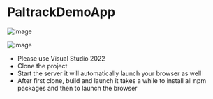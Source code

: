 # PaltrackDemoApp
![image](https://github.com/user-attachments/assets/378cc496-9ce5-470f-82f2-62d8fb539581)

![image](https://github.com/user-attachments/assets/2bc7a240-df32-4dfe-a93d-faf423f71f0d)

- Please use Visual Studio 2022
- Clone the project
- Start the server it will automatically launch your browser as well
- After first clone, build and launch it takes a while to install all npm packages and then to launch the browser
  
